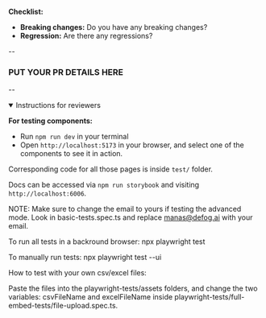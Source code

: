 **Checklist:**

- **Breaking changes:** Do you have any breaking changes?
- **Regression:** Are there any regressions?

--

### PUT YOUR PR DETAILS HERE

--

<details open>
  <summary>Instructions for reviewers</summary>

**For testing components:**

- Run `npm run dev` in your terminal
- Open `http://localhost:5173` in your browser, and select one of the components to see it in action.

Corresponding code for all those pages is inside `test/` folder.

Docs can be accessed via `npm run storybook` and visiting `http://localhost:6006`.

NOTE: Make sure to change the email to yours if testing the advanced mode. Look in basic-tests.spec.ts and replace manas@defog.ai with your email.

To run all tests in a backround browser: npx playwright test

To manually run tests: npx playwright test --ui

How to test with your own csv/excel files:

Paste the files into the playwright-tests/assets folders, and change the two variables: csvFileName and excelFileName inside playwright-tests/full-embed-tests/file-upload.spec.ts.
